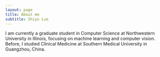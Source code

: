 ```yaml
---
layout: page
title: About me
subtitle: Shiyu Luo
---
```


I am currently a graduate student in Computer Science at Northwestern University in Illinois, focusing on machine learning and computer vision. Before, I studied Clinical Medicine at Southern Medical University in Guangzhou, China.

